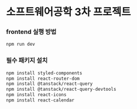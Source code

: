 # 소프트웨어공학 3차 프로젝트


### frontend 실행 방법

```bash
npm run dev
```

### 필수 패키지 설치
```bash
npm install styled-components
npm install react-router-dom
npm install @tanstack/react-query
npm install @tanstack/react-query-devtools
npm install react-icons
npm install react-calendar
```
